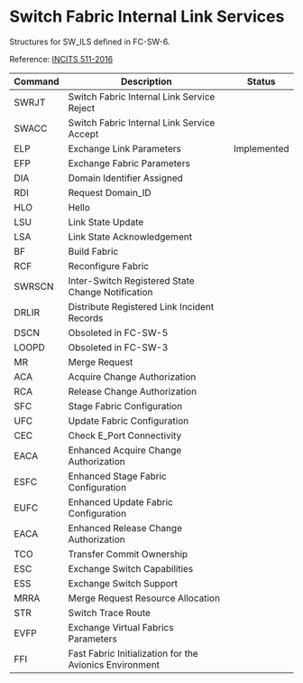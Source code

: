 # Switch Fabric Internal Link Services

Structures for SW\_ILS defined in FC-SW-6.

Reference: [INCITS 511-2016](https://webstore.ansi.org/Standards/INCITS/INCITS5112016)


| Command   | Description                                             | Status      |
|-----------|---------------------------------------------------------|-------------|
| SWRJT     | Switch Fabric Internal Link Service Reject              |             |
| SWACC     | Switch Fabric Internal Link Service Accept              |             |
| ELP       | Exchange Link Parameters                                | Implemented |
| EFP       | Exchange Fabric Parameters                              |             |
| DIA       | Domain Identifier Assigned                              |             |
| RDI       | Request Domain\_ID                                      |             |
| HLO       | Hello                                                   |             |
| LSU       | Link State Update                                       |             |
| LSA       | Link State Acknowledgement                              |             |
| BF        | Build Fabric                                            |             |
| RCF       | Reconfigure Fabric                                      |             |
| SWRSCN    | Inter-Switch Registered State Change Notification       |             |
| DRLIR     | Distribute Registered Link Incident Records             |             |
| DSCN      | Obsoleted in FC-SW-5                                    |             |
| LOOPD     | Obsoleted in FC-SW-3                                    |             |
| MR        | Merge Request                                           |             |
| ACA       | Acquire Change Authorization                            |             |
| RCA       | Release Change Authorization                            |             |
| SFC       | Stage Fabric Configuration                              |             |
| UFC       | Update Fabric Configuration                             |             |
| CEC       | Check E\_Port Connectivity                              |             |
| EACA      | Enhanced Acquire Change Authorization                   |             |
| ESFC      | Enhanced Stage Fabric Configuration                     |             |
| EUFC      | Enhanced Update Fabric Configuration                    |             |
| EACA      | Enhanced Release Change Authorization                   |             |
| TCO       | Transfer Commit Ownership                               |             |
| ESC       | Exchange Switch Capabilities                            |             |
| ESS       | Exchange Switch Support                                 |             |
| MRRA      | Merge Request Resource Allocation                       |             |
| STR       | Switch Trace Route                                      |             |
| EVFP      | Exchange Virtual Fabrics Parameters                     |             |
| FFI       | Fast Fabric Initialization for the Avionics Environment |             |
